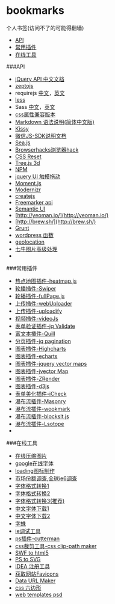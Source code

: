 # bookmarks
个人书签(访问不了的可能得翻墙)
+ <a href="#user-content-API">API</a>
+ <a href="#user-content-常用插件">常用插件</a>
+ <a href="#user-content-在线工具">在线工具</a>

###API
+ [jQuery API 中文文档](http://www.css88.com/jqapi-1.9/)
+ [zeptojs](http://zeptojs.com/)
+ requirejs [中文](http://www.requirejs.cn/)，[英文](http://www.requirejs.org/)
+ [less](http://www.lesscss.net/)
+ Sass [中文](http://sass-guidelin.es/zh/)，[英文](http://sass-guidelin.es/)
+ [css属性兼容版本](http://caniuse.com/)
+ [Markdown 语法说明(简体中文版)](http://wowubuntu.com/markdown/)
+ [Kissy](http://docs.kissyui.com/)
+ [微信JS-SDK说明文档](http://mp.weixin.qq.com/wiki/7/aaa137b55fb2e0456bf8dd9148dd613f.html)
+ [Sea.js](http://seajs.org/docs/#intro)
+ [Browserhacks浏览器hack](http://browserhacks.com/)
+ [CSS Reset](http://cssreset.com/)
+ [Tree.js 3d](http://threejs.org/examples/css3d_periodictable.html)
+ [NPM](https://www.npmjs.com/)
+ [jquery UI 触摸拖动](http://touchpunch.furf.com/)
+ [Moment.js](http://momentjs.com/)
+ [Modernizr](https://modernizr.com/)
+ [createjs](http://createjs.com/)
+ [Freemarker api](http://www.kerneler.com/freemarker2.3.23/)
+ [Semantic UI](http://semantic-ui.com/)
+ [http://yeoman.io/](http://yeoman.io/)
+ [http://brew.sh/](http://brew.sh/)
+ [Grunt](http://www.gruntjs.net/)
+ [wordpress 函数](http://codex.wordpress.org/zh-cn:%E5%87%BD%E6%95%B0%E5%8F%82%E8%80%83)
+ [geolocation](http://www.phonegapcn.com/docs/zh/cn/geolocation.html)
+ [七牛图片高级处理](http://developer.qiniu.com/docs/v6/api/reference/fop/image/imagemogr2.html)
+ 

###<span id="plugin">常用插件</span>
+ [热点地图插件-heatmap.js](http://www.patrick-wied.at/static/heatmapjs/)
+ [轮播插件-Swiper](http://www.idangero.us/swiper/api/)
+ [轮播插件-fullPage.js](https://github.com/alvarotrigo/fullPage.js)
+ [上传插件-webUploader](http://fex.baidu.com/webuploader/doc/index.html)
+ [上传插件-uploadify](http://www.uploadify.com/documentation/)
+ [视频插件-videoJs](http://videojs.com/)
+ [表单验证插件-jq Validate](http://jqueryvalidation.org/validate)
+ [富文本插件-Quill](http://quilljs.com/docs/api/)
+ [分页插件-jq pagination](http://www.xarg.org/2011/09/jquery-pagination-revised/#1)
+ [图表插件-Highcharts](http://www.hcharts.cn/)
+ [图表插件-echarts](http://echarts.baidu.com/)
+ [图表插件-jquery vector maps](http://jqvmap.com/)
+ [图表插件-jvector Map](http://jvectormap.com/)
+ [图表插件-ZRender](http://ecomfe.github.io/zrender/)
+ [图表插件-d3js](http://d3js.org/)
+ [表单美化插件-iCheck](http://fronteed.com/iCheck/#skin-polaris)
+ [瀑布流插件-Masonry](http://masonry.desandro.com/index.html)
+ [瀑布流插件-wookmark](http://www.wookmark.com/jquery-plugin)
+ [瀑布流插件-blockslt.js](http://www.inwebson.com/jquery/blocksit-js-dynamic-grid-layout-jquery-plugin/)
+ [瀑布流插件-Lsotope](http://isotope.metafizzy.co/index.html)
+ 

###在线工具
+ [在线压缩图片](https://tinypng.com/)
+ [google在线字体](http://www.fontsquirrel.com/fonts)
+ [loading图标制作](http://ajaxload.info/)
+ [市场份额调查](http://tongji.baidu.com/data/browser),[全球ie6调查](https://dev.windows.com/en-us/microsoft-edge/ie6countdown/)
+ [字体格式转换1](http://www.freefontconverter.com/)
+ [字体格式转换2](http://www.fontsquirrel.com/tools/webfont-generator)
+ [字体格式转换3(推荐)](http://otf2ttf.com/)
+ [中文字体下载1](http://www.qiuziti.com/)
+ [中文字体下载2](http://www.youziku.com/Home/Index)
+ [字蛛](http://font-spider.org/)
+ [ie调试工具](https://dev.windows.com/en-us/microsoft-edge/)
+ [ps插件-cutterman](http://www.cutterman.cn/)
+ [css裁剪工具-css clip-path maker](http://bennettfeely.com/clippy/)
+ [SWF to html5](https://developers.google.com/swiffy/)
+ [PS to SVG](http://hackingui.com/design/export-photoshop-layer-to-svg/)
+ [IDEA 注册工具](http://appcode.aliapp.com/)
+ [获取网站Favicons](http://grabicon.com/)
+ [Data URL Maker](http://dataurl.net/#dataurlmaker)
+ [css 六边形](http://csshexagon.com/)
+ [web templates psd](http://www.freepik.com/free-psd/web-templates)

